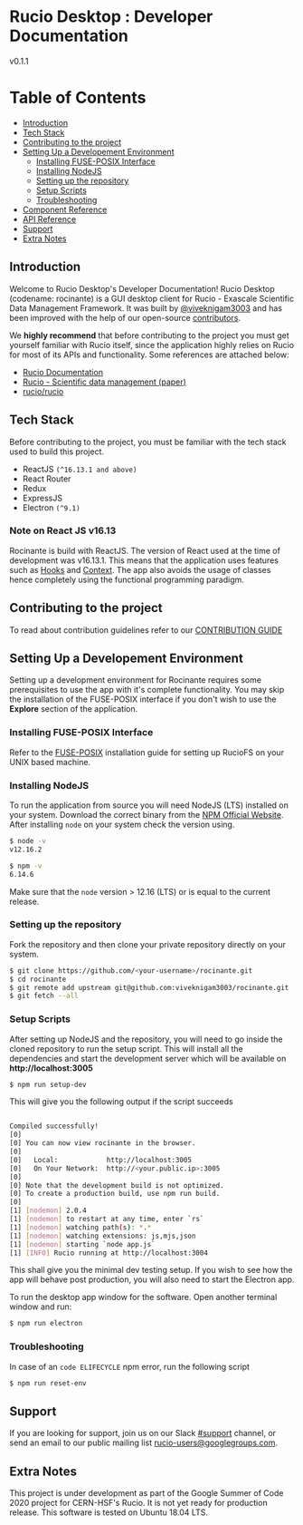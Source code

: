 # Rucio Desktop : Developer Documentation
v0.1.1

# Table of Contents

<!--ts-->

* [Introduction](#introduction)
* [Tech Stack](#tech-stack)
* [Contributing to the project](#contributing-to-the-project)
* [Setting Up a Developement Environment](#setting-up-a-development-environment)
    * [Installing FUSE-POSIX Interface](#installing-fuse-posix-interface)
    * [Installing NodeJS](#installing-nodejs)
    * [Setting up the repository](#setting-up-the-repository)
    * [Setup Scripts](#setup-scripts)
    * [Troubleshooting](#troubleshooting)
* [Component Reference](#component-reference)
* [API Reference](#api-reference)
* [Support](#support)
* [Extra Notes](#extra-notes)
<!--te-->

## Introduction
Welcome to Rucio Desktop's Developer Documentation!
Rucio Desktop (codename: rocinante) is a GUI desktop client for Rucio - Exascale Scientific Data Management Framework. 
It was built by [@viveknigam3003](https://github.com/viveknigam3003) and has been improved with the help of our open-source [contributors]().

We __highly recommend__ that before contributing to the project you must get yourself familiar with Rucio itself, since the application highly relies on Rucio for most of its APIs and functionality. Some references are attached below:

* [Rucio Documentation](https://rucio.readthedocs.io/en/latest/)
* [Rucio - Scientific data management (paper)](https://arxiv.org/abs/1902.09857)
* [rucio/rucio](https://github.com/rucio/rucio)

## Tech Stack

Before contributing to the project, you must be familiar with the tech stack used to build this project.

* ReactJS `(^16.13.1 and above)`
* React Router
* Redux
* ExpressJS
* Electron `(^9.1)`

### Note on React JS v16.13

Rocinante is build with ReactJS.
The version of React used at the time of development was v16.13.1.
This means that the application uses features such as [Hooks](https://reactjs.org/docs/hooks-intro.html) and [Context](https://reactjs.org/docs/context.html).
The app also avoids the usage of classes hence completely using the functional programming paradigm.

## Contributing to the project

To read about contribution guidelines refer to our [CONTRIBUTION GUIDE]()

## Setting Up a Developement Environment

Setting up a development environment for Rocinante requires some prerequisites to use the app with it's complete functionality.
You may skip the installation of the FUSE-POSIX interface if you don't wish to use the __Explore__ section of the application.

### Installing FUSE-POSIX Interface

Refer to the [FUSE-POSIX](https://github.com/rucio/fuse-posix#getting-started) installation guide for setting up RucioFS on your UNIX based machine.

### Installing NodeJS

To run the application from source you will need NodeJS (LTS) installed on your system.
Download the correct binary from the [NPM Official Website](https://nodejs.org/en/). After installing `node` on your system check the version using.

```BASH
$ node -v
v12.16.2

$ npm -v
6.14.6
```

Make sure that the `node` version > 12.16 (LTS) or is equal to the current release.


### Setting up the repository

Fork the repository and then clone your private repository directly on your system.

```BASH
$ git clone https://github.com/<your-username>/rocinante.git
$ cd rocinante
$ git remote add upstream git@github.com:viveknigam3003/rocinante.git 
$ git fetch --all
```

### Setup Scripts

After setting up NodeJS and the repository, you will need to go inside the cloned repository to run the setup script. This will install all the dependencies and start the development server which will be available on __http://localhost:3005__

```BASH
$ npm run setup-dev
```

This will give you the following output if the script succeeds

```BASH

Compiled successfully!
[0] 
[0] You can now view rocinante in the browser.
[0] 
[0]   Local:            http://localhost:3005
[0]   On Your Network:  http://<your.public.ip>:3005
[0] 
[0] Note that the development build is not optimized.
[0] To create a production build, use npm run build.
[0] 
[1] [nodemon] 2.0.4
[1] [nodemon] to restart at any time, enter `rs`
[1] [nodemon] watching path(s): *.*
[1] [nodemon] watching extensions: js,mjs,json
[1] [nodemon] starting `node app.js`
[1] [INFO] Rucio running at http://localhost:3004

```

This shall give you the minimal dev testing setup.
If you wish to see how the app will behave post production, you will also need to start the Electron app.

To run the desktop app window for the software. 
Open another terminal window and run:

```BASH
$ npm run electron
```

### Troubleshooting

In case of an `code ELIFECYCLE` npm error, run the following script

```BASH
$ npm run reset-env
```

## Support
If you are looking for support, join us on our Slack [#support](https://rucio.slack.com/messages/#support) channel, or send an email to our public mailing list [rucio-users@googlegroups.com](mailto:rucio-users@googlegroups.com).

## Extra Notes

This project is under development as part of the Google Summer of Code 2020 project for CERN-HSF's Rucio.
It is not yet ready for production release.
This software is tested on Ubuntu 18.04 LTS.